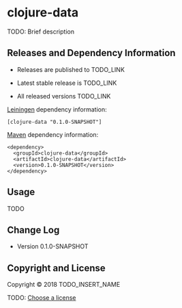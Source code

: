 # clojure-data

TODO: Brief description



## Releases and Dependency Information

* Releases are published to TODO_LINK

* Latest stable release is TODO_LINK

* All released versions TODO_LINK

[Leiningen] dependency information:

    [clojure-data "0.1.0-SNAPSHOT"]

[Maven] dependency information:

    <dependency>
      <groupId>clojure-data</groupId>
      <artifactId>clojure-data</artifactId>
      <version>0.1.0-SNAPSHOT</version>
    </dependency>

[Leiningen]: http://leiningen.org/
[Maven]: http://maven.apache.org/



## Usage

TODO



## Change Log

* Version 0.1.0-SNAPSHOT



## Copyright and License

Copyright © 2018 TODO_INSERT_NAME

TODO: [Choose a license](http://choosealicense.com/)
